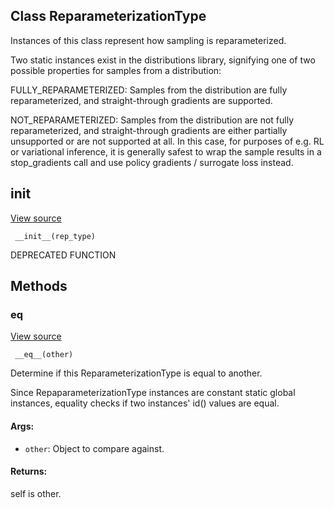 ## Class ReparameterizationType

Instances of this class represent how sampling is reparameterized.

Two static instances exist in the distributions library, signifying one of two possible properties for samples from a distribution:

FULLY_REPARAMETERIZED: Samples from the distribution are fully reparameterized, and straight-through gradients are supported.

NOT_REPARAMETERIZED: Samples from the distribution are not fully reparameterized, and straight-through gradients are either partially unsupported or are not supported at all. In this case, for purposes of e.g. RL or variational inference, it is generally safest to wrap the sample results in a stop_gradients call and use policy gradients / surrogate loss instead.
## __init__
[View source](https://github.com/tensorflow/tensorflow/blob/r2.0/tensorflow/python/ops/distributions/distribution.py#L233-L242)


```
 __init__(rep_type)
```

DEPRECATED FUNCTION
## Methods
### __eq__
[View source](https://github.com/tensorflow/tensorflow/blob/r2.0/tensorflow/python/ops/distributions/distribution.py#L247-L259)


```
 __eq__(other)
```

Determine if this ReparameterizationType is equal to another.

Since RepaparameterizationType instances are constant static global instances, equality checks if two instances' id() values are equal.
#### Args:
- `other`: Object to compare against.
#### Returns:

self is other.
